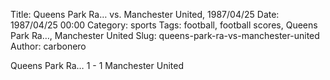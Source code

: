 Title: Queens Park Ra… vs. Manchester United, 1987/04/25
Date: 1987/04/25 00:00
Category: sports
Tags: football, football scores, Queens Park Ra…, Manchester United
Slug: queens-park-ra-vs-manchester-united
Author: carbonero


Queens Park Ra… 1 - 1 Manchester United
